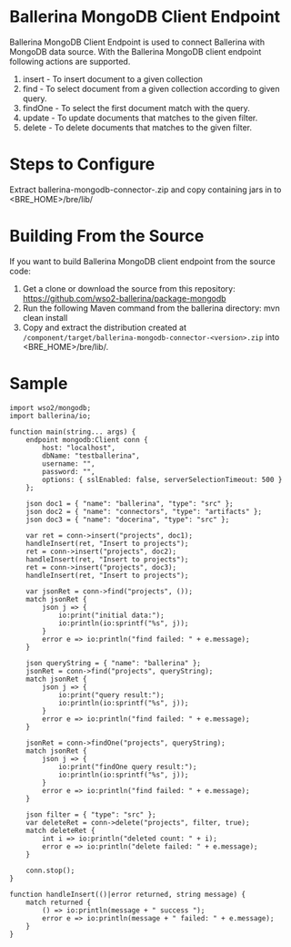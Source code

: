 # Ballerina MongoDB Client Endpoint

Ballerina MongoDB Client Endpoint is used to connect Ballerina with MongoDB data source. With the Ballerina MongoDB client endpoint following actions are supported.

1. insert - To insert document to a given collection
2. find - To select document from a given collection according to given query.
3. findOne - To select the first document match with the query.
4. update - To update documents that matches to the given filter.
5. delete - To delete documents that matches to the given filter.

Steps to Configure
==================================

Extract ballerina-mongodb-connector-<version>.zip and copy containing jars in to <BRE_HOME>/bre/lib/

Building From the Source
==================================
If you want to build Ballerina MongoDB client endpoint from the source code:

1. Get a clone or download the source from this repository:
    https://github.com/wso2-ballerina/package-mongodb
2. Run the following Maven command from the ballerina directory: 
    mvn clean install
3. Copy and extract the distribution created at `/component/target/ballerina-mongodb-connector-<version>.zip`  into <BRE_HOME>/bre/lib/.

Sample
==================================

```ballerina
import wso2/mongodb;
import ballerina/io;

function main(string... args) {
    endpoint mongodb:Client conn {
        host: "localhost",
        dbName: "testballerina",
        username: "",
        password: "",
        options: { sslEnabled: false, serverSelectionTimeout: 500 }
    };

    json doc1 = { "name": "ballerina", "type": "src" };
    json doc2 = { "name": "connectors", "type": "artifacts" };
    json doc3 = { "name": "docerina", "type": "src" };

    var ret = conn->insert("projects", doc1);
    handleInsert(ret, "Insert to projects");
    ret = conn->insert("projects", doc2);
    handleInsert(ret, "Insert to projects");
    ret = conn->insert("projects", doc3);
    handleInsert(ret, "Insert to projects");

    var jsonRet = conn->find("projects", ());
    match jsonRet {
        json j => {
            io:print("initial data:");
            io:println(io:sprintf("%s", j));
        }
        error e => io:println("find failed: " + e.message);
    }

    json queryString = { "name": "ballerina" };
    jsonRet = conn->find("projects", queryString);
    match jsonRet {
        json j => {
            io:print("query result:");
            io:println(io:sprintf("%s", j));
        }
        error e => io:println("find failed: " + e.message);
    }

    jsonRet = conn->findOne("projects", queryString);
    match jsonRet {
        json j => {
            io:print("findOne query result:");
            io:println(io:sprintf("%s", j));
        }
        error e => io:println("find failed: " + e.message);
    }

    json filter = { "type": "src" };
    var deleteRet = conn->delete("projects", filter, true);
    match deleteRet {
        int i => io:println("deleted count: " + i);
        error e => io:println("delete failed: " + e.message);
    }

    conn.stop();
}

function handleInsert(()|error returned, string message) {
    match returned {
        () => io:println(message + " success ");
        error e => io:println(message + " failed: " + e.message);
    }
}
```   
    
